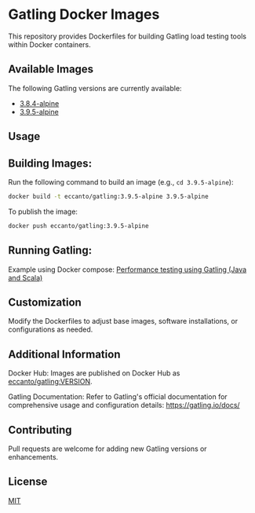 # Gatling Docker Images

This repository provides Dockerfiles for building Gatling load testing tools within Docker containers.

## Available Images

The following Gatling versions are currently available:

* [3.8.4-alpine](./3.8.4-alpine/Dockerfile)
* [3.9.5-alpine](./3.9.5-alpine/Dockerfile)

## Usage

## Building Images:

Run the following command to build an image (e.g., `cd 3.9.5-alpine`):

```bash
docker build -t eccanto/gatling:3.9.5-alpine 3.9.5-alpine
```

To publish the image:

```bash
docker push eccanto/gatling:3.9.5-alpine
```

## Running Gatling:

Example using Docker compose: [Performance testing using Gatling (Java and Scala)](https://github.com/eccanto/base-performance-testing-gatling)

## Customization

Modify the Dockerfiles to adjust base images, software installations, or configurations as needed.

## Additional Information

Docker Hub: Images are published on Docker Hub as [eccanto/gatling:VERSION](https://hub.docker.com/repository/docker/eccanto/gatling/tags).

Gatling Documentation: Refer to Gatling's official documentation for comprehensive usage and configuration details:
https://gatling.io/docs/

## Contributing

Pull requests are welcome for adding new Gatling versions or enhancements.

## License

[MIT](./LICENSE)

